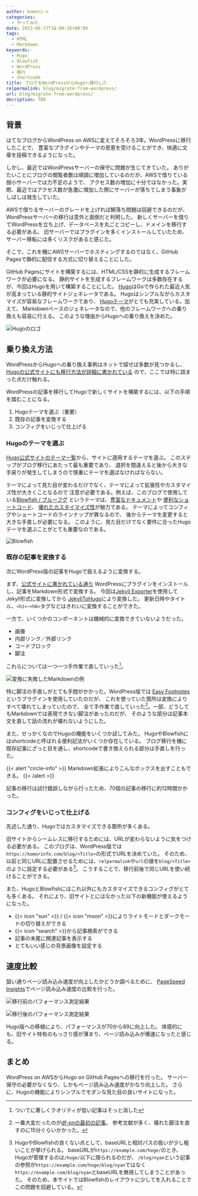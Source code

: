 ```yaml
---
author: komori-n
categories:
  - やってみた
date: 2023-06-17T18:00:26+09:00
tags:
  - HTML
  - Markdown
keywords:
  - Hugo
  - Blowfish
  - WordPress
  - 移行
  - shortcode
title: ブログをWordPressからHugoへ移行した
relpermalink: blog/migrate-from-wordpress/
url: blog/migrate-from-wordpress/
decription: TBD
---
```


## 背景

はてなブログからWordPress on AWSに変えてそろそろ3年。WordPressに移行したことで、
豊富なプラグインやテーマの恩恵を受けることができ、快適に文章を投稿できるようになった。

しかし、最近ではWordPressサーバーの保守に問題が生じてきていた。
ありがたいことにブログの閲覧者数は順調に増加しているのだが、AWSで借りている弱小サーバーでは力不足のようで、
アクセス数の増加に十分ではなかった。実際、最近ではアクセス数が急激に増加した際にサーバーが落ちてしまう事象が
しばしは発生していた。

AWSで借りるサーバーのグレードを上げれば鯖落ち問題は回避できるのだが、WordPressサーバーの移行は意外と面倒だと判明した。
新しくサーバーを借りてWordPressを立ち上げ、データベースを丸ごとコピーし、ドメインを移行する必要がある。
旧サーバーではプラグインを多くインストールしていたため、サーバー移転には多くリスクがあると感じた。

そこで、これを機にAWSサーバーでホスティングするのではなく、GitHub Pagesで静的に配信する方式に切り替えることにした。

GitHub Pagesにサイトを構築するには、HTML/CSSを静的に生成するフレームワークが必要になる。
静的サイトを生成するフレームワークは多数存在するが、今回はHugoを用いて構築することにした。
[Hugo](https://gohugo.io/)はGoで作られた最近人気が高まっている静的サイトジェネレータである。
Hugoはシンプルながらカスタマイズが容易なフレームワークであり、
[Hugoテーマ](https://themes.gohugo.io/)がとても充実している。加えて、
Markdownベースのジェネレータなので、他のフレームワークへの乗り換えも容易に行える。
このような理由からHugoへの乗り換えを決めた。

![Hugoのロゴ](hugo-logo-wide.svg)

## 乗り換え方法

WordPressからHugoへの乗り換え事例はネットで探せば多数が見つかるし、
[Hugoの公式サイトにも移行方法が詳細に書かれている](https://gohugo.io/tools/migrations/#wordpress)
ので、ここでは特に詰まった点だけ触れる。

WordPressの記事を移行してHugoで新しくサイトを構築するには、以下の手順を踏むことになる。

1. Hugoテーマを選ぶ（重要）
2. 既存の記事を変換する
3. コンフィグをいじって仕上げる

### Hugoのテーマを選ぶ

[Hugo公式サイトのテーマ一覧](https://themes.gohugo.io/)から、サイトに適用するテーマを選ぶ。
このステップがブログ移行にあたって最も重要であり、
選択を間違えると後から大きな手戻りが発生してしまうので慎重にテーマを選ばなければならない。

テーマによって見た目が変わるだけでなく、テーマによって拡張性やカスタマイズ性が大きくことなるので
注意が必要である。例えば、このブログで使用している[Blowfish / ブルーフグ](https://blowfish.page)
というテーマは、[豊富なドキュメント](https://blowfish.page/docs/)や
[便利なショートコード](https://blowfish.page/docs/shortcodes/)、
[優れたカスタイマイズ性](https://blowfish.page/docs/configuration/)が魅力である。
テーマによってコンフィグやショートコードのラインナップが異なるので、
後からテーマを変更すると大きな手直しが必要になる。
このように、見た目だけでなく要件に合ったHugoテーマを選ぶことがとても重要なのである。

![Blowfish](2023-06-17-20-55-22.png)

### 既存の記事を変換する

次にWordPress版の記事をHugoで扱えるように変換する。

まず、[公式サイトに書かれている通り](https://gohugo.io/tools/migrations/#wordpress)
WordPressにプラグインをインストールし、記事をMarkdown形式で変換する。
今回は[Jekyll Exporter](https://wordpress.org/plugins/jekyll-exporter/)を使用してJekyll形式に変換してから
[JekyllToHugo](https://github.com/fredrikloch/JekyllToHugo)により変換した。
更新日時やタイトル、`<h1>~<h6>`タグなどはきれいに変換することができた。

一方で、いくつかのコンポーネントは機械的に変換できていないようだった。

- 画像
- 内部リンク／外部リンク
- コードブロック
- 脚注

これらについては一つ一つ手作業で直していった[^1]。

[^1]: ついでに著しくクオリティが低い記事はそっと消した

![変換に失敗したMarkdownの例](2023-06-17-21-04-24.png "悲しみを背負った記事の例。脚注やリンクがMarkdown記法になっていない。")

特に脚注の手直しがとても手間がかかった。WordPress版では
[Easy Footnotes](https://ja.wordpress.org/plugins/easy-footnotes/)というプラグインを使用していたのだが、
これを使っていた箇所は変換によりすべて壊れてしまっていたので、
全て手作業で直していった[^2]。一部、どうしてもMarkdownでは表現できない脚注があったのだが、
そのような部分は記事本文を直して話の流れが壊れないようにした。

[^2]:
    一番大変だったのが[df-pnの最初の記事](http://localhost:1313/blog/blog/df-pn-basics/)。
    参考文献が多く、壊れた脚注を直すのに15分ぐらいかかった。

また、せっかくなのでHugoの機能をいくつか試してみた。
HugoやBlowfishにはshortcodeと呼ばれる便利記法がいくつか存在している。
ブログ移行を機に既存記事にざっと目を通し、shortcodeで書き換えられる部分は手直しを行った。

{{< alert "circle-info" >}}
Markdown拡張によりこんなボックスを出すこともできる。
{{< /alert >}}

記事の移行は試行錯誤しながら行ったため、70個の記事の移行に約12時間かかった。

### コンフィグをいじって仕上げる

先述した通り、Hugoではカスタマイズできる箇所が多くある。

旧サイトからシームレスに移行するためには、URLが変わらないように気をつける必要がある。
このブログは、WordPress版では`https://komorinfo.com/blog/<Title>`の形式でURLを決めていた。
そのため、以前と同じURLに配置させるためには、`relpermalink`や`url`の値を`blog/<Title>`のように設定する必要がある[^3]。
こうすることで、移行前後で同じURLを使い続けることができる。

[^3]:
    HugoやBlowfishの良くない点として、baseURLと相対パスの扱いが少し粗いことが挙げられる。
    baseURLが`https://example.com/hoge/`のとき、Hugoが管理するのは`/hoge/`以下に限られるのだが、
    `/blog/nyan`という記事の参照が`https://example.com/hoge/blog/nyan`ではなく
    `https://example.com/blog/nyan`とbaseURLを無視してしまうことがあった。
    そのため、本サイトではBlowfishのレイアウトに少してを入れることでこの問題を回避している。

また、HugoとBlowfishにはこれ以外にもカスタマイズできるコンフィグがとても多くある。
それにより、旧サイトとにはなかった以下の新機能が使えるようになった。

- {{< icon "sun" >}} / {{< icon "moon" >}}によりライトモードとダークモードの切り替えができる
- {{< icon "search" >}}から記事検索ができる
- 記事の末尾に関連記事を表示する
- とてもいい感じの背景画像を設定する

## 速度比較

狙い通りページ読み込み速度が向上したかどうか調べるために、
[PageSpeed Insights](https://pagespeed.web.dev/)でページ読み込み速度の比較を行った。

![移行前のパフォーマンス測定結果](2023-06-17-20-15-50.png "移行前（WordPress on AWS Lightsail）")

![移行後のパフォーマンス測定結果](2023-06-17-20-13-30.png "移行後（Hugo on GitHub Pages）")

Hugo版への移植により、パフォーマンスが70から89に向上した。
体感的にも、旧サイト特有のもっさり感が薄まり、ページ読み込みが爆速になったと感じる。

## まとめ

WordPress on AWSからHugo on GitHub Pagesへの移行を行った。
サーバー保守の必要がなくなり、しかもページ読み込み速度がかなり向上した。
さらに、Hugoの機能によりシンプルでモダンな見た目の良いサイトになった。
